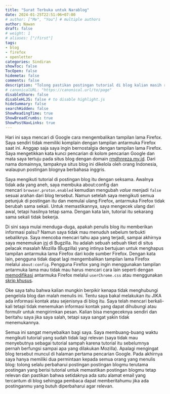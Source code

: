 ```yaml
---
title: "Surat Terbuka untuk Narablog"
date: 2024-01-25T22:51:06+07:00
# author: ["Me", "You"] # multiple authors
author: Nawan
draft: false
# weight: 1
# aliases: ["/first"]
tags:
- blog
- firefox
- openletter
categories: Sindiran
showToc: false
TocOpen: false
hidemeta: false
comments: false
description: "Tolong pastikan postingan tutorial di blog kalian masih relevan. Saya membuang-buang waktu dengan mengikuti tutorial dari sebuah blog yang tidak lagi relevan."
# canonicalURL: "https://canonical.url/to/page"
disableShare: false
disableHLJS: false # to disable highlight.js
hideSummary: false
searchHidden: false
ShowReadingTime: true
ShowBreadCrumbs: true
ShowPostNavLinks: true
---
```


Hari ini saya mencari di Google cara mengembalikan tampilan lama Firefox. Saya sendiri tidak memiliki komplain dengan tampilan antarmuka Firefox saat ini. Anggap saja saya ingin bernostalgia dengan tampilan lama Firefox. Saya mengetikkan kata kunci pencarian di kolom pencarian Google dan mata saya tertuju pada situs blog dengan domain [rmdhnreza.my.id](https://rmdhnreza.my.id/how-to-restore-old-tabs-ui-firefox-89/ "https://rmdhnreza.my.id/how-to-restore-old-tabs-ui-firefox-89/"). Dari nama domainnya, tampaknya situs blog ini dikelola oleh orang Indonesia, walaupun postingan blognya berbahasa inggris.

Saya mengikuti tutorial di postingan blog itu dengan seksama. Awalnya tidak ada yang aneh, saya membuka about:config dan mencari `browser.proton.enabled`⁠ kemudian mengubah _value_ menjadi `false`⁠ sesuai arahan dari blog tersebut. Namun setelah saya mengikuti semua petunjuk di postingan itu dan memulai ulang Firefox, antarmuka Firefox tidak berubah sama sekali. Untuk memastikannya, saya mengecek ulang dari awal, tetapi hasilnya tetap sama. Dengan kata lain, tutorial itu sekarang sama sekali tidak bekerja.

Di sini saya mulai menduga-duga, apakah penulis blog itu memberikan informasi palsu? Namun saya tidak mau menuduh sebelum terbukti sebaliknya. Saya mencoba mencari tahu apa yang terjadi, sampai akhirnya saya menemukan [ini](https://bugzilla.mozilla.org/show_bug.cgi?id=1709425 "https://bugzilla.mozilla.org/show_bug.cgi?id=1709425") di Bugzilla. Itu adalah sebuah sebuah tiket di situs pelacak masalah Mozilla (Bugzilla) yang intinya bertujuan untuk menghapus tampilan antarmuka lama Firefox dari kode sumber Firefox. Dengan kata lain, pengguna tidak dapat lagi mengembalikan tampilan lama Firefox melalui `about:config`⁠. Pengguna Firefox yang ingin menggunakan tampilan antarmuka lama mau tidak mau harus mencari cara lain seperti dengan [memodifikasi](https://support.mozilla.org/en-US/kb/contributors-guide-firefox-advanced-customization "https://support.mozilla.org/en-US/kb/contributors-guide-firefox-advanced-customization") antarmuka Firefox melalui `userChrome.css` atau menggunakan [skrip khusus](https://github.com/black7375/Firefox-UI-Fix "https://github.com/black7375/Firefox-UI-Fix").

Oke saya tahu bahwa kalian mungkin berpikir kenapa tidak menghubungi pengelola blog dan malah menulis ini. Tentu saya bakal melakukan itu JIKA ada informasi kontak atau sejenisnya di blog itu. Saya telah mencari berkali-kali tetapi tidak menemukan informasi kontak yang dapat dihubungi atau formulir untuk mengirimkan pesan. Kalian bisa mengeceknya sendiri dan beritahu saya jika saya salah, tetapi saya sangat yakin tidak menemukannya.

Semua ini sangat menyebalkan bagi saya. Saya membuang-buang waktu mengikuti tutorial yang sudah tidak lagi relevan (saya tidak mau menyebutnya sebagai tutorial sampah karena tutorial itu sebelumnya pernah berfungsi sampai apa yang dilakukan Mozilla). Apalagi mengingat blog tersebut muncul di halaman pertama pencarian Google. Pada akhirnya saya hanya memiliki dua permintaan kepada semua orang yang menulis blog: tolong selalu perbaharui postingan postingan blogmu terutama postingan yang berisi tutorial untuk memastikan postingan blogmu tetap relevan dan pastikan bahwa setidaknya ada satu alamat email yang tercantum di blog sehingga pembaca dapat memberitahumu jika ada postinganmu yang butuh diperbaharui agar relevan.